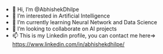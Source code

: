 - 👋 Hi, I’m @AbhishekDhilpe
- 👀 I’m interested in Artificial Intelligence 
- 🌱 I’m currently learning Neural Network and Data Science
- 💞️ I’m looking to collaborate on AI projects
- 📫 This is my Linkedin profile, you can contact me here=> https://www.linkedin.com/in/abhishekdhilpe/

<!---
AbhishekDhilpe/AbhishekDhilpe is a ✨ special ✨ repository because its `README.md` (this file) appears on your GitHub profile.
You can click the Preview link to take a look at your changes.
--->
